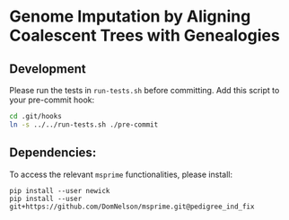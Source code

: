 # Genome Imputation by Aligning Coalescent Trees with Genealogies

## Development

Please run the tests in `run-tests.sh` before committing. Add this script to your pre-commit hook:

```sh
cd .git/hooks
ln -s ../../run-tests.sh ./pre-commit
```

## Dependencies:

To access the relevant `msprime` functionalities, please install:

```
pip install --user newick
pip install --user git+https://github.com/DomNelson/msprime.git@pedigree_ind_fix
```
